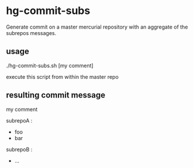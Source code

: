 # hg-commit-subs
 
Generate commit on a master mercurial repository with an aggregate of the subrepos messages.



## usage
./hg-commit-subs.sh [my comment]

execute this script from within the master repo



## resulting commit message

my comment

subrepoA :
- foo
- bar

subrepoB :
- ...
